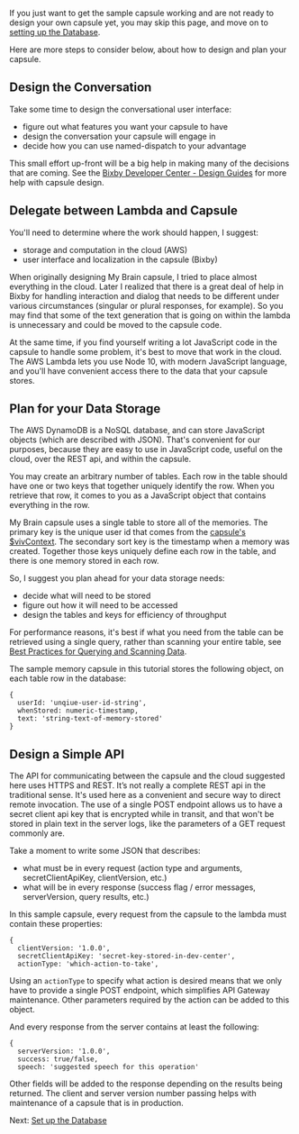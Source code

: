 If you just want to get the sample capsule working and are not ready to design your own capsule yet,
you may skip this page, and move on to [setting up the Database](03-database-setup.md).

Here are more steps to consider below, about how to design and plan your capsule.

## Design the Conversation

Take some time to design the conversational user interface:
- figure out what features you want your capsule to have
- design the conversation your capsule will engage in
- decide how you can use named-dispatch to your advantage

This small effort up-front will be a big help in making many of the decisions that are coming.
See the [Bixby Developer Center - Design Guides](https://bixbydevelopers.com/dev/docs/dev-guide/design-guides)
for more help with capsule design.

## Delegate between Lambda and Capsule

You'll need to determine where the work should happen, I suggest:
- storage and computation in the cloud (AWS)
- user interface and localization in the capsule (Bixby)

When originally designing My Brain capsule, I tried to place almost everything in the cloud.
Later I realized that there is a great deal of help in Bixby for handling interaction and dialog that
needs to be different under various circumstances (singular or plural responses, for example). So you
may find that some of the text generation that is going on within the lambda
is unnecessary and could be moved to the capsule code.

At the same time, if you find yourself writing a lot JavaScript code in the capsule to handle some problem,
it's best to move that work in the cloud. The AWS Lambda lets you use Node 10, with modern JavaScript language,
and you'll have convenient access there to the data that your capsule stores.

## Plan for your Data Storage

The AWS DynamoDB is a NoSQL database, and can store JavaScript objects (which are described with JSON).
That's convenient for our purposes, because they are easy to use in JavaScript code, useful
on the cloud, over the REST api, and within the capsule.

You may create an arbitrary number of tables. Each row in the table should have one or two keys that together
uniquely identify the row. When you retrieve that row, it comes to you as a JavaScript object that contains everything
in the row.

My Brain capsule uses a single table to store all of the memories. The primary key
is the unique user id that comes from the
[capsule's $vivContext](https://bixbydevelopers.com/dev/docs/dev-guide/developers/actions.js-actions#passing-user-context-information).
The secondary sort key is the timestamp when
a memory was created. Together those keys uniquely define each row in the table, and there is one memory stored in
each row.

So, I suggest you plan ahead for your data storage needs:
- decide what will need to be stored
- figure out how it will need to be accessed
- design the tables and keys for efficiency of throughput

For performance reasons, it's best if what you need from the table can be retrieved using a single
query, rather than scanning your entire table, see
[Best Practices for Querying and Scanning Data](https://docs.aws.amazon.com/amazondynamodb/latest/developerguide/bp-query-scan.html).

The sample memory capsule in this tutorial stores the following object, on each table row in the database:
```$js
{
  userId: 'unqiue-user-id-string',
  whenStored: numeric-timestamp,
  text: 'string-text-of-memory-stored'
}
```

## Design a Simple API

The API for communicating between the capsule and the cloud suggested here uses HTTPS and REST.
It’s not really a complete REST api in the traditional sense. It's used here as a convenient and secure
way to direct remote invocation. The use of a single POST endpoint allows us to have a secret client api key
that is encrypted while in transit, and that won't be stored in plain text in the server logs, like the parameters of
a GET request commonly are. 

Take a moment to write some JSON that describes:
- what must be in every request (action type and arguments, secretClientApiKey, clientVersion, etc.)
- what will be in every response (success flag / error messages, serverVersion, query results, etc.)

In this sample capsule, every request from the capsule to the lambda must contain these properties:
```$js
{
  clientVersion: '1.0.0',
  secretClientApiKey: 'secret-key-stored-in-dev-center',
  actionType: 'which-action-to-take',
```

Using an `actionType` to specify what action is desired means that we only have to provide a single POST endpoint,
which simplifies API Gateway maintenance. Other parameters required by the action can be added to this object.

And every response from the server contains at least the following:
```$js
{
  serverVersion: '1.0.0',
  success: true/false,
  speech: 'suggested speech for this operation'
```

Other fields will be added to the response depending on the results being returned.
The client and server version number passing helps with maintenance of a capsule that is in production.

Next: [Set up the Database](03-database-setup.md)
